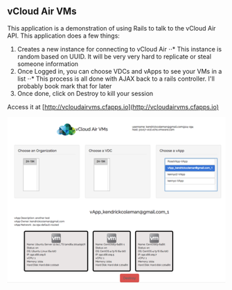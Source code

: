 ## vCloud Air VMs

This application is a demonstration of using Rails to talk to the vCloud Air API. This application does a few things:
1. Creates a new instance for connecting to vCloud Air
⋅⋅* This instance is random based on UUID. It will be very very hard to replicate or steal someone information
2. Once Logged in, you can choose VDCs and vApps to see your VMs in a list
⋅⋅* This process is all done with AJAX back to a rails controller. I'll probably book mark that for later
3. Once done, click on Destroy to kill your session

Access it at [http://vcloudairvms.cfapps.io](http://vcloudairvms.cfapps.io)

![Screenshot](https://github.com/kacole2/vcloudairvms/blob/master/app/assets/images/ss.png "Screenshot")